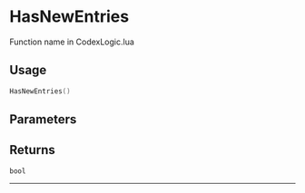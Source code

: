 # HasNewEntries
Function name in CodexLogic.lua
## Usage
```lua
HasNewEntries()
```
## Parameters

## Returns
`bool`

---
